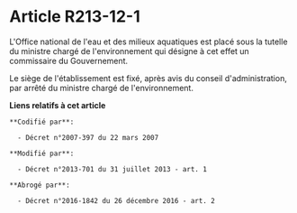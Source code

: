 # Article R213-12-1

L'Office national de l'eau et des milieux aquatiques est placé sous la tutelle du ministre chargé de l'environnement qui
désigne à cet effet un commissaire du Gouvernement.

Le siège de l'établissement est fixé, après avis du conseil d'administration, par arrêté du ministre chargé de
l'environnement.

**Liens relatifs à cet article**

	**Codifié par**:

	  - Décret n°2007-397 du 22 mars 2007

	**Modifié par**:

	  - Décret n°2013-701 du 31 juillet 2013 - art. 1

	**Abrogé par**:

	  - Décret n°2016-1842 du 26 décembre 2016 - art. 2
